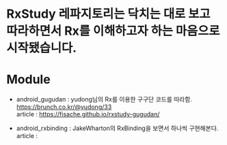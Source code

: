 # RxStudy 레파지토리는 닥치는 대로 보고 따라하면서 Rx를 이해하고자 하는 마음으로 시작됐습니다.

# Module

- android_gugudan : yudong님의 Rx를 이용한 구구단 코드를 따라함. <br />
https://brunch.co.kr/@yudong/33 <br />
article : https://fisache.github.io/rxstudy-gugudan/

- android_rxbinding : JakeWharton의 RxBinding을 보면서 하나씩 구현해본다. <br />
article :
